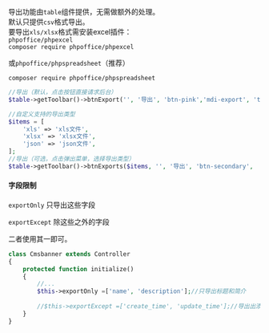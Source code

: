 导出功能由`table`组件提供，无需做额外的处理。  
默认只提供`csv`格式导出。  
要导出`xls/xlsx`格式需安装excel插件：  
`phpoffice/phpexcel`  
`composer require phpoffice/phpexcel` 

或`phpoffice/phpspreadsheet`（推荐） 

`composer require phpoffice/phpspreadsheet`  

```php
//导出（默认，点击按钮直接请求后台）
$table->getToolbar()->btnExport('', '导出', 'btn-pink','mdi-export', 'title="导出"')

//自定义支持的导出类型
$items = [
    'xls' => 'xls文件',
    'xlsx' => 'xlsx文件',
    'json' => 'json文件',
];
//导出（可选，点击弹出菜单，选择导出类型）
$table->getToolbar()->btnExports($items, '', '导出', 'btn-secondary',  'mdi-export', 'title="导出"')

```

#### 字段限制

`exportOnly` 只导出这些字段

`exportExcept` 除这些之外的字段

二者使用其一即可。

```php
class Cmsbanner extends Controller
{
    protected function initialize()
    {
    	//...
    	$this->exportOnly =['name', 'description'];//只导出标题和简介
    	
    	//$this->exportExcept =['create_time', 'update_time'];//导出出添加时间、更新时间以外所有字段
    }
}
```